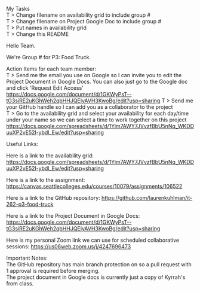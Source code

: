My Tasks  
 T > Change filename on availability grid to include group #  
 T > Change filename on Project Google Doc to include group #  
 T > Put names in availability grid  
 T > Change this README  
  
Hello Team.  
  
We're Group # for P3: Food Truck.  
  
Action Items for each team member:  
 T > Send me the email you use on Google so I can invite you to edit the Project Document in Google Docs. You can also just go to the Google doc and click 'Request Edit Access'  https://docs.google.com/document/d/1GKWyPsT--tG3siRE2uKGhWeh2qbHHJQEIyAVH3KwoBg/edit?usp=sharing 
 T > Send me your GitHub handle so I can add you as a collaborator to the project  
 T > Go to the availability grid and select your availability for each day/time under your name so we can select a time to work together on this project https://docs.google.com/spreadsheets/d/1Yim7AWY7JVvzfBbU5nNq_WKDDuuXP2vE52l-ybdl_Ew/edit?usp=sharing  
  
Useful Links:  
  
Here is a link to the availability grid: https://docs.google.com/spreadsheets/d/1Yim7AWY7JVvzfBbU5nNq_WKDDuuXP2vE52l-ybdl_Ew/edit?usp=sharing  
  
Here is a link to the assignment: https://canvas.seattlecolleges.edu/courses/10079/assignments/106522  
  
Here is a link to the GitHub repository: https://github.com/laurenkuhlman/it-262-p3-food-truck  
  
Here is a link to the Project Document in Google Docs: https://docs.google.com/document/d/1GKWyPsT--tG3siRE2uKGhWeh2qbHHJQEIyAVH3KwoBg/edit?usp=sharing  
  
Here is my personal Zoom link we can use for scheduled collaborative sessions: https://us06web.zoom.us/j/4247696473  
  
  
Important Notes:  
The GitHub repository has main branch protection on so a pull request with 1 approval is required before merging.  
The project document in Google docs is currently just a copy of Kyrrah's from class.  
